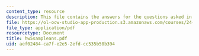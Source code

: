 ```yaml
---
content_type: resource
description: This file contains the answers for the questions asked in homework 5.
file: https://ol-ocw-studio-app-production.s3.amazonaws.com/courses/24-242-logic-ii-spring-2004/aef02484ca7fe2e52efdcc535b50b394_hw5sampleans.pdf
file_type: application/pdf
resourcetype: Document
title: hw5sampleans.pdf
uid: aef02484-ca7f-e2e5-2efd-cc535b50b394
---
```

